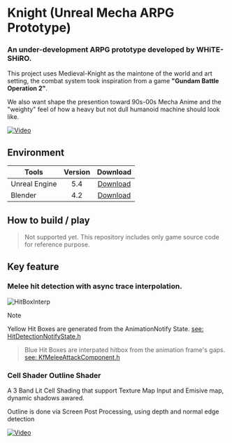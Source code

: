 # Knight (Unreal Mecha ARPG Prototype)
### An under-development ARPG prototype developed by WHiTE-SHiRO.

This project uses Medieval-Knight as the maintone of the world and art setting, the combat system took inspiration from a game <b>"Gundam Battle Operation 2"</b>.

We also want shape the presention toward 90s-00s Mecha Anime and the "weighty" feel of how a heavy but not dull humanoid machine should look like. 

[![Video](https://img.youtube.com/vi/TyxZdcOqxe8/maxresdefault.jpg)](https://www.youtube.com/watch?v=TyxZdcOqxe8)

[url-unreal-5-4]: https://www.unrealengine.com/en-US/unreal-engine-5
[url-blender-4-2]: https://www.blender.org/download/releases/4-2
## Environment
| Tools            |    Version    |             Download              |
|------------------|:-------------:|:---------------------------------:|
| Unreal Engine    |      5.4 	   |   [Download][url-unreal-5-4] 	   |
| Blender 	   	   |     	4.2 	   |   [Download][url-blender-4-2]	   |

## How to build / play
> Not supported yet. This repository includes only game source code for reference purpose.


## Key feature

### Melee hit detection with async trace interpolation.
![HitBoxInterp](https://github.com/user-attachments/assets/48e1e8b5-513c-473b-be6e-e24dcc9d5eea)
> [!NOTE]
  Yellow Hit Boxes are generated from the AnimationNotify State. [see: HitDetectionNotifyState.h](Source/Knight/Core/Combat/HitDetectionNotifyState.h)
>
>  Blue Hit Boxes are interpated hitbox from the animation frame's gaps. [see: KfMeleeAttackComponent.h](Source/Knight/Core/Character/Knight/KfMeleeAttackComponent.h)


### Cell Shader Outline Shader
A 3 Band Lit Cell Shading that support Texture Map Input and Emisive map, dynamic shadows awared.

Outline is done via Screen Post Processing, using depth and normal edge detection



[![Video](https://img.youtube.com/vi/cpqtP247Z8M/maxresdefault.jpg)](https://www.youtube.com/watch?v=cpqtP247Z8M)
